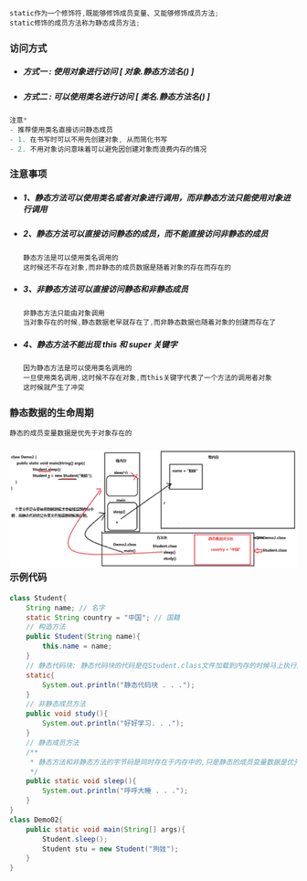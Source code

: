 ```java
static作为一个修饰符,既能够修饰成员变量、又能够修饰成员方法;
static修饰的成员方法称为静态成员方法;
```

### 访问方式

* ##### 方式一 : 使用对象进行访问 \[ 对象.静态方法名\(\) \]
* ##### 方式二 : 可以使用类名进行访问 \[ 类名.静态方法名\(\) \]

```java
注意*
- 推荐使用类名直接访问静态成员
- 1. 在书写时可以不用先创建对象, 从而简化书写
- 2. 不用对象访问意味着可以避免因创建对象而浪费内存的情况
```

### 注意事项

* ##### 1、静态方法可以使用类名或者对象进行调用，而非静态方法只能使用对象进行调用
* ##### 2、静态方法可以直接访问静态的成员，而不能直接访问非静态的成员

  ```java
  静态方法是可以使用类名调用的
  这时候还不存在对象,而非静态的成员数据是随着对象的存在而存在的
  ```
* ##### 3、非静态方法可以直接访问静态和非静态成员

  ```java
  非静态方法只能由对象调用
  当对象存在的时候,静态数据老早就存在了,而非静态数据也随着对象的创建而存在了
  ```
* ##### 4、静态方法不能出现 this 和 super 关键字

  ```java
  因为静态方法是可以使用类名调用的
  一旦使用类名调用,这时候不存在对象,而this关键字代表了一个方法的调用者对象
  这时候就产生了冲突
  ```

### 静态数据的生命周期

```java
静态的成员变量数据是优先于对象存在的
```

### ![](/assets/静态数据的生命周期.png)示例代码

```java
class Student{
	String name; // 名字
	static String country = "中国"; // 国籍
	// 构造方法
	public Student(String name){
		this.name = name;
	}
	// 静态代码块: 静态代码块的代码是在Student.class文件加载到内存的时候马上执行的
	static{
		System.out.println("静态代码块 . . .");
	}
	// 非静态成员方法
	public void study(){
		System.out.println("好好学习. . .");
	}
	// 静态成员方法
	/**
	 * 静态方法和非静态方法的字节码是同时存在于内存中的,只是静态的成员变量数据是优先于对象存在而已
	 */
	public static void sleep(){
		System.out.println("呼呼大睡 . . .");
	}
}
class Demo02{
	public static void main(String[] args){
		Student.sleep();
		Student stu = new Student("狗娃");
	}
}
```




